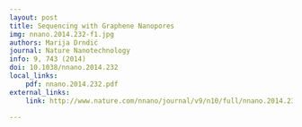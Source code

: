 ```yaml
---
layout: post
title: Sequencing with Graphene Nanopores
img: nnano.2014.232-f1.jpg
authors: Marija Drndić
journal: Nature Nanotechnology
info: 9, 743 (2014)
doi: 10.1038/nnano.2014.232
local_links:
    pdf: nnano.2014.232.pdf
external_links:
    link: http://www.nature.com/nnano/journal/v9/n10/full/nnano.2014.232.html?WT.ec_id=NNANO-201410

---
```

